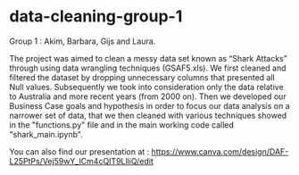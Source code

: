 # data-cleaning-group-1
Group 1 : Akim, Barbara, Gijs and Laura.

The project was aimed to clean a messy data set known as “Shark Attacks” through using data wrangling techniques (GSAF5.xls).
We first cleaned and filtered the dataset by dropping unnecessary columns that presented all Null values. Subsequently we took into consideration only the data relative to Australia and more recent years (from 2000 on).
Then we developed our Business Case goals and hypothesis in order to focus our data analysis on a narrower set of data, that we then cleaned with various techniques showed in the "functions.py" file and in the main working code called "shark_main.ipynb".

You can also find our presentation at : https://www.canva.com/design/DAF-L25PtPs/Vej59wY_lCm4cQIT9LlliQ/edit
